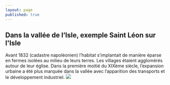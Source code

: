 ```yaml
---
layout: page
published: true
---
```


## Dans la vallée de l’Isle, exemple Saint Léon sur l'Isle

Avant 1832 (cadastre napoléonien) l’habitat s’implantait de manière éparse en fermes isolées au milieu de leurs terres.  Les villages étaient agglomérés autour de leur église.
Dans la première moitié du XIXème siècle, l’expansion urbaine a été plus marquée dans la vallée avec l’apparition des transports et le développement industriel.
![](data/images/1_histoire_POP1.jpg)